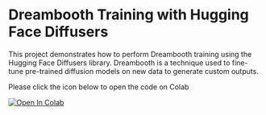 # Dreambooth Training with Hugging Face Diffusers

This project demonstrates how to perform Dreambooth training using the Hugging Face Diffusers library. Dreambooth is a technique used to fine-tune pre-trained diffusion models on new data to generate custom outputs.

Please click the icon below to open the code on Colab

[![Open In Colab](https://colab.research.google.com/assets/colab-badge.svg)](https://colab.research.google.com/github/dsabarinathan/diffusion_sample/blob/main/Dreambooth/Dreambooth_Training.ipynb)

